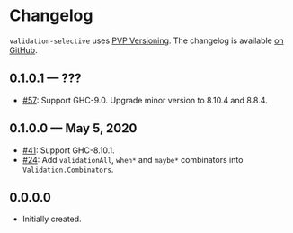 # Changelog

`validation-selective` uses [PVP Versioning][1].
The changelog is available [on GitHub][2].

## 0.1.0.1 — ???

* [#57](https://github.com/kowainik/relude/issues/57):
  Support GHC-9.0. Upgrade minor version to 8.10.4 and 8.8.4.

## 0.1.0.0 — May 5, 2020

* [#41](https://github.com/kowainik/relude/issues/41):
  Support GHC-8.10.1.
* [#24](https://github.com/kowainik/relude/issues/24):
  Add `validationAll`, `when*` and `maybe*` combinators into
  `Validation.Combinators`.

## 0.0.0.0

* Initially created.

[1]: https://pvp.haskell.org
[2]: https://github.com/kowainik/validation-selective/releases
